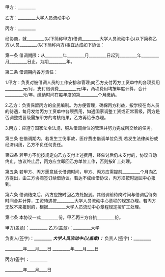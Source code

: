 
 


甲方：_________


乙方：_________大学人员流动中心


丙方：_________


经协商，就_________(以下简称甲方)借调_________大学人员流动中心(以下简称乙方)人员_________(以下简称丙方)事宜达成如下协议：


第一条 借调期限：从_________年_________月_________日起到_________年_________月_________日止。为期_________年。


第二条 借调期内各方责任：


1.甲方：负责对被借调人员的工作安排和管理;向乙方支付丙方工资单中的各项费用_________元/月，支付借调费_________元/年，两项费用均按年度计算，合计_________元/年。缴纳时间在每年度的第_________个月缴纳。


2.乙方：负责保留丙方的全民编制。为方便管理，确保丙方利益，按学校在岗人员的待遇，每月发给丙方工资单中各项费用，如遇国家调整工资或正常晋级，丙方是否调整或晋级需按甲方的考核结果，乙方再给予办理。


3.丙方：应遵守国家法令法规，服从借调单位的管理并努力完成所交给的任务。


第三条 在借调期内，若发生工伤事故，医疗费由借调单位负责;若发生法律纠纷或经济纠纷，乙方不负任何责任。


第四条 若甲方不能按规定向乙方支付上述费用，经催讨后仍未支付的，协议自动终止。协议终止后，丙方应立即回乙方单位工作，否则按旷工处理。


第五条 若甲方、丙方愿意延长借调时间，甲方、丙方应需提前_________个月向乙方提出，由三方协商签订续借协议。若达不成续借协议，丙方须按时返回中心报到。


第六条 借调结束后，丙方应按时回乙方处报到。其借调前待岗时间与借调后待岗时间合并计算，工资待遇按_________大学人员流动中心章程的规定办理。若丙方无故不来报到的，根据_________大学人员流动中心章程规定按旷工处理。


第七条 本协议一式_________份，甲乙丙三方各执_________份。


甲方(盖章)：_________ 乙方(盖章)：_________大学


负责人(签字)：_________ _________大学人员流动中心(盖章)：_________ 负责人(签字)：_________


_________年____月____日 _________年____月____日


丙方(签字)：_________


_________年____月____日
 


 

 
 
 
 
 
  


  
 

  


  


  
 
 
 
 

